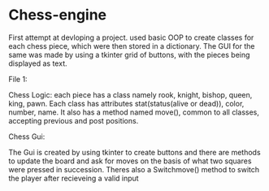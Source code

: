 # Chess-engine
First attempt at devloping a project. used basic OOP to create classes for each chess piece, which were then stored in a dictionary. The GUI for the same was made by using a tkinter grid of buttons, with the pieces being displayed as text.

File 1:

Chess Logic:
each piece has a class namely rook, knight, bishop, queen, king, pawn. Each class has attributes stat(status(alive or dead)), color, number, name. It also has a method named move(), common to all classes, accepting previous and post positions.

Chess Gui:

The Gui is created by using tkinter to create buttons and there are methods to update the board and ask for moves on the basis of what two squares were pressed in succession. Theres also a Switchmove() method to switch the player after recieveing a valid input
